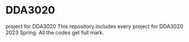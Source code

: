 # DDA3020
project for DDA3020
This repository includes every project for DDA3020 2023 Spring. 
All the codes get full mark.
